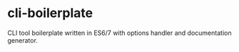 # cli-boilerplate
CLI tool boilerplate written in ES6/7 with options handler and documentation generator.
